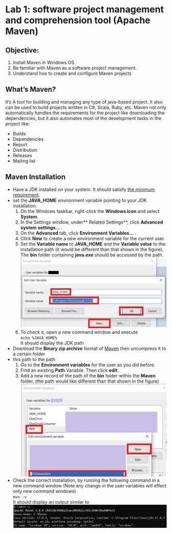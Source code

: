 # Lab 1: software project management and comprehension tool (Apache Maven)

## Objective: 
1. Install Maven in Windows OS.
2. Be familiar with Maven as a software project management.
3. Understand hoe to create and configure Maven projects

## What’s Maven?
It’s A tool for building and managing any type of java-based project.
It also can be used to build projects written in C#, Scala, Ruby, etc. 
Maven not only automatically handles the requirements for the project 
like downloading the dependencies, but it also automates most of the 
development tasks in the project like:
* Builds
* Dependencies
* Report
* Distribution
* Releases
* Mailing list
## Maven Installation
* Have a JDK installed on your system. It should satisfy [the minimum requirement](https://maven.apache.org/download.cgi#system-requirements). 
*	set the **JAVA_HOME** environment variable pointing to your JDK installation. 
    1.	On the Windows taskbar, right-click the **Windows icon** and select **System**.
    2.	In the Settings window, under** Related Settings**, click **Advanced system settings…** .
    3.	On the **Advanced** tab, click **Environment Variables…** .
    4.	Click **New** to create a new environment variable for the current user.
    5.	Set the **Variable name** to **JAVA_HOME** and the **Variable value** to the installation path (it would be different than that shown in the figure). The **bin** folder containing **java.exe** should be accessed by the path.
    ![JAVA_HOME environment variable](images/envVar.jpg)
    6.	To check it, open a new command window and execute  
    ``echo %JAVA_HOME%``  
    It should display the JDK path
* Download the **Binary zip archive** format of [Maven](https://maven.apache.org/download.cgi#files) then uncompress it to a certain folder
*  this path to the path
    1.	Go to the **Environment variables** for the user as you did before.
    2.	Find an existing **Path** Variable. Then click **edit**.
    3.	Add a new record of the path of the **bin** folder within the **Maven** folder. (the path would like different than that shown in the figure)
    ![Path environment variable](images/path.jpg)
 * Check the correct Installation, by running the following command in a new command window (Note any change in the user variables will effect only new command windows)  
``mvn -v``  
It should display an output similar to
![Maven version](images/mvnVer.jpg)

